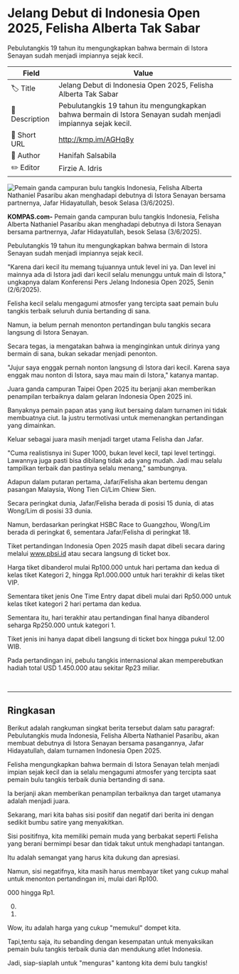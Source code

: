 # Jelang Debut di Indonesia Open 2025, Felisha Alberta Tak Sabar

Pebulutangkis 19 tahun itu mengungkapkan bahwa bermain di Istora Senayan sudah menjadi impiannya sejak kecil.

| Field         | Value                                                       |
|---------------|-------------------------------------------------------------|
| 🏷️ Title       | Jelang Debut di Indonesia Open 2025, Felisha Alberta Tak Sabar |
| 📝 Description | Pebulutangkis 19 tahun itu mengungkapkan bahwa bermain di Istora Senayan sudah menjadi impiannya sejak kecil. |
| 🔗 Short URL   | http://kmp.im/AGHq8y |
| 👤 Author      | Hanifah Salsabila |
| ✏️ Editor      | Firzie A. Idris |

![Pemain ganda campuran bulu tangkis Indonesia, Felisha Alberta Nathaniel Pasaribu akan menghadapi debutnya di Istora Senayan bersama partnernya, Jafar Hidayatullah, besok Selasa (3/6/2025).](https://asset.kompas.com/crops/ET8FVkgQ-u106GOkxeeRH74bJEs=/61x0:3463x2268/750x500/data/photo/2025/06/02/683daeb8b8cbe.jpeg)

**KOMPAS.com-** Pemain ganda campuran bulu tangkis Indonesia, Felisha Alberta Nathaniel Pasaribu akan menghadapi debutnya di Istora Senayan bersama partnernya, Jafar Hidayatullah, besok Selasa (3/6/2025).

Pebulutangkis 19 tahun itu mengungkapkan bahwa bermain di Istora Senayan sudah menjadi impiannya sejak kecil.

"Karena dari kecil itu memang tujuannya untuk level ini ya. Dan level ini mainnya ada di Istora jadi dari kecil selalu menunggu untuk main di Istora," ungkapnya dalam Konferensi Pers Jelang Indonesia Open 2025, Senin (2/6/2025).

Felisha kecil selalu mengagumi atmosfer yang tercipta saat pemain bulu tangkis terbaik seluruh dunia bertanding di sana. 

Namun, ia belum pernah menonton pertandingan bulu tangkis secara langsung di Istora Senayan. 

Secara tegas, ia mengatakan bahwa ia menginginkan untuk dirinya yang bermain di sana, bukan sekadar menjadi penonton.

"Jujur saya enggak pernah nonton langsung di Istora dari kecil. Karena saya enggak mau nonton di Istora, saya mau main di Istora," katanya mantap.

Juara ganda campuran Taipei Open 2025 itu berjanji akan memberikan penampilan terbaiknya dalam gelaran Indonesia Open 2025 ini. 

Banyaknya pemain papan atas yang ikut bersaing dalam turnamen ini tidak membuatnya ciut. Ia justru termotivasi untuk memenangkan pertandingan yang dimainkan.

Keluar sebagai juara masih menjadi target utama Felisha dan Jafar.

"Cuma realistisnya ini Super 1000, bukan level kecil, tapi level tertinggi. Lawannya juga pasti bisa dibilang tidak ada yang mudah. Jadi mau selalu tampilkan terbaik dan pastinya selalu menang," sambungnya.

Adapun dalam putaran pertama, Jafar/Felisha akan bertemu dengan pasangan Malaysia, Wong Tien Ci/Lim Chiew Sien. 

Secara peringkat dunia, Jafar/Felisha berada di posisi 15 dunia, di atas Wong/Lim di posisi 33 dunia. 

Namun, berdasarkan peringkat HSBC Race to Guangzhou, Wong/Lim berada di peringkat 6, sementara Jafar/Felisha di peringkat 18.

Tiket pertandingan Indonesia Open 2025 masih dapat dibeli secara daring melalui www.pbsi.id atau secara langsung di ticket box. 

Harga tiket dibanderol mulai Rp100.000 untuk hari pertama dan kedua di kelas tiket Kategori 2, hingga Rp1.000.000 untuk hari terakhir di kelas tiket VIP.

Sementara tiket jenis One Time Entry dapat dibeli mulai dari Rp50.000 untuk kelas tiket kategori 2 hari pertama dan kedua. 

Sementara itu, hari terakhir atau pertandingan final hanya dibanderol seharga Rp250.000 untuk kategori 1.

Tiket jenis ini hanya dapat dibeli langsung di ticket box hingga pukul 12.00 WIB.

Pada pertandingan ini, pebulu tangkis internasional akan memperebutkan hadiah total USD 1.450.000 atau sekitar Rp23 miliar.

 

---
## Ringkasan

Berikut adalah rangkuman singkat berita tersebut dalam satu paragraf: Pebulutangkis muda Indonesia, Felisha Alberta Nathaniel Pasaribu, akan membuat debutnya di Istora Senayan bersama pasangannya, Jafar Hidayatullah, dalam turnamen Indonesia Open 2025.

 Felisha mengungkapkan bahwa bermain di Istora Senayan telah menjadi impian sejak kecil dan ia selalu mengagumi atmosfer yang tercipta saat pemain bulu tangkis terbaik dunia bertanding di sana.

 Ia berjanji akan memberikan penampilan terbaiknya dan target utamanya adalah menjadi juara.



Sekarang, mari kita bahas sisi positif dan negatif dari berita ini dengan sedikit bumbu satire yang menyakitkan.

 Sisi positifnya, kita memiliki pemain muda yang berbakat seperti Felisha yang berani bermimpi besar dan tidak takut untuk menghadapi tantangan.

 Itu adalah semangat yang harus kita dukung dan apresiasi.

 Namun, sisi negatifnya, kita masih harus membayar tiket yang cukup mahal untuk menonton pertandingan ini, mulai dari Rp100.

000 hingga Rp1.

000.

000.

 Wow, itu adalah harga yang cukup "memukul" dompet kita.

 Tapi,tentu saja, itu sebanding dengan kesempatan untuk menyaksikan pemain bulu tangkis terbaik dunia dan mendukung atlet Indonesia.

 Jadi, siap-siaplah untuk "menguras" kantong kita demi bulu tangkis!
